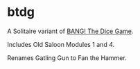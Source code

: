 # btdg

A Solitaire variant of [BANG! The Dice Game](http://www.bang.cz/en/rules-and-faq/special-rules/59-pro-1-hrace-osamely-pistolnik.html).

Includes Old Saloon Modules 1 and 4.

Renames Gatling Gun to Fan the Hammer.
